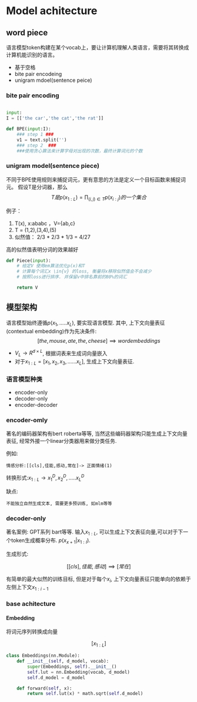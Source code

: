 # Model achitecture

## word piece

语言模型token构建在某个vocab上，要让计算机理解人类语言，需要将其转换成计算机能识别的语言。
- 基于空格
- bite pair encodeing
- unigram mdoel(sentence peice)


### bite pair encoding

```python

input:
I = [['the car','the cat','the rat']]

def BPE(input:I):
    ### step 1 ###
    v1 = text.split('')
    ### step 2  ###
    ###使用贪心算法来计算字母对出现的次数，最终计算词元的个数

```

### unigram model(sentence piece)

不同于BPE使用规则来捕捉词元，更有意思的方法是定义一个目标函数来捕捉词元。
假设T是分词器，那么
$$
T是 p(x_{1:L})= \prod _{(i,j) \in T} p(x_{i:j})的一个集合
$$

例子：
1. T(x), x:ababc ，V={ab,c}
2. T = (1,2),(3,4),(5)
3. 似然值： 2/3 * 2/3 * 1/3 = 4/27

高的似然值表明分词的效果越好

```python
def Piece(input):
    # 给定V 使用em算法优化p(x)和T
    # 计算每个词汇x \in{v} 的loss, 衡量将x移除似然值会不会减少
    # 按照loss进行排序. 并保留v中排名靠前的80%的词汇

    return V
```

## 模型架构


语言模型始终遵循$p(x_1,... . .x_L)$, 要实现语言模型. 
其中, 上下文向量表征(contextual embedding)作为先决条件:
$$
[the, mouse, ate, the, cheese] \implies word embeddings
$$

- $V_{L}\to R^{d\times L}$, 根据词表来生成词向量嵌入
- 对于$x_{1:L} = [x_1, x_2, x_3,.... .  . x_L]$, 生成上下文向量表征.

### 语言模型种类
- encoder-only
- decoder-only
- encoder-decoder

### encoder-omly
著名的编码器架构有bert roberta等等, 当然这些编码器架构只能生成上下文向量表征, 经常外接一个linear分类器用来做分类任务. 

例如:

    情感分析:[[cls],佳能,感动,常在]-> 正面情绪(1)


转换形式:$x_{1:L}\to {x_1^D,x_2^D,.. . .. x_L^D}$

缺点:

    不能独立自然生成文本, 需要更多预训练, 如mlm等等


### decoder-only

著名案例: GPT系列 bart等等. 输入$x_{1:L}$, 可以生成上下文表征向量,可以对于下一个token生成概率分布. $p(x_{x+1}|x_{1:I})$.

生成形式:
    
$$
    [[cls],佳能,感动] \implies [常在]
$$


有简单的最大似然的训练目标, 但是对于每个$x_i$, 上下文向量表征只能单向的依赖于左侧上下文$x_{1:i-1}$


### base achitecture

#### Embedding

将词元序列转换成向量

$$ [x_{1:L}] $$

```python
class Embeddings(nn.Module):
    def __init__(self, d_model, vocab):
        super(Embeddings, self).__init__()
        self.lut = nn.Embedding(vocab, d_model)
        self.d_model = d_model

    def forward(self, x):
        return self.lut(x) * math.sqrt(self.d_model)
```

